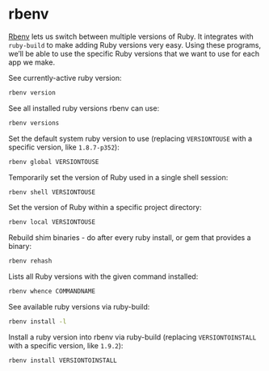 # rbenv


[Rbenv](https://github.com/rbenv/rbenv) lets us switch between multiple versions of Ruby. It integrates with `ruby-build` to make adding Ruby versions very easy. Using these programs, we’ll be able to use the specific Ruby versions that we want to use for each app we make.

See currently-active ruby version:

```sh
rbenv version
```

See all installed ruby versions rbenv can use:

```sh
rbenv versions
```

Set the default system ruby version to use (replacing `VERSIONTOUSE` with a specific version, like `1.8.7-p352`):

```sh
rbenv global VERSIONTOUSE
```

Temporarily set the version of Ruby used in a single shell session:

```sh
rbenv shell VERSIONTOUSE
```

Set the version of Ruby within a specific project directory:

```sh
rbenv local VERSIONTOUSE
```

Rebuild shim binaries - do after every ruby install, or gem that provides a binary:

```sh
rbenv rehash
```

Lists all Ruby versions with the given command installed:

```sh
rbenv whence COMMANDNAME
```

See available ruby versions via ruby-build:

```sh
rbenv install -l
```

Install a ruby version into rbenv via ruby-build (replacing `VERSIONTOINSTALL` with a specific version, like `1.9.2`):

```sh
rbenv install VERSIONTOINSTALL
```

